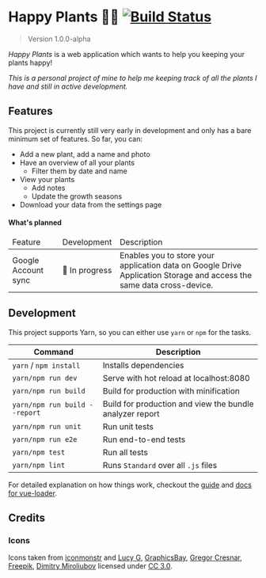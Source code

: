 # Happy Plants 🌵🌱 [![Build Status](https://travis-ci.com/morkro/happy-plants.svg?token=jraMM7KwaR9EEq8wiKZk&branch=master)](https://travis-ci.com/morkro/happy-plants)
> Version 1.0.0-alpha

_Happy Plants_ is a web application which wants to help you keeping your plants happy!

_This is a personal project of mine to help me keeping track of all the plants I have and still in active development._

## Features
This project is currently still very early in development and only has a bare minimum set of features. So far, you can:

- Add a new plant, add a name and photo
- Have an overview of all your plants
  - Filter them by date and name
- View your plants
  - Add notes
  - Update the growth seasons
- Download your data from the settings page

#### What's planned
<table>
  <thead>
    <td>Feature</td>
    <td>Development</td>
    <td>Description</td>
  </thead>
  <tbody>
    <td>Google Account sync</td>
    <td>🚧 In progress</td>
    <td>Enables you to store your application data on Google Drive Application Storage and access the same data cross-device.</td>
  </tbody>
</table>

## Development
This project supports Yarn, so you can either use `yarn` or `npm` for the tasks.

| Command | Description |
| ------- | ----------- |
| `yarn` / `npm install` | Installs dependencies |
| `yarn/npm run dev` | Serve with hot reload at localhost:8080 |
| `yarn/npm run build` | Build for production with minification |
| `yarn/npm run build --report` | Build for production and view the bundle analyzer report |
| `yarn/npm run unit` | Run unit tests |
| `yarn/npm run e2e` | Run end-to-end tests |
| `yarn/npm test` | Run all tests |
| `yarn/npm lint` | Runs `Standard` over all `.js` files |


For detailed explanation on how things work, checkout the [guide](http://vuejs-templates.github.io/webpack/) and [docs for vue-loader](http://vuejs.github.io/vue-loader).

## Credits
### Icons
Icons taken from [iconmonstr](https://iconmonstr.com) and [Lucy G](http://www.flaticon.com/authors/lucy-g), [GraphicsBay](http://www.flaticon.com/authors/graphicsbay), [Gregor Cresnar](http://www.flaticon.com/authors/gregor-cresnar), [Freepik](http://www.freepik.com), [Dimitry Miroliubov](http://www.flaticon.com/authors/dimitry-miroliubov) licensed under [CC 3.0](http://creativecommons.org/licenses/by/3.0/).
